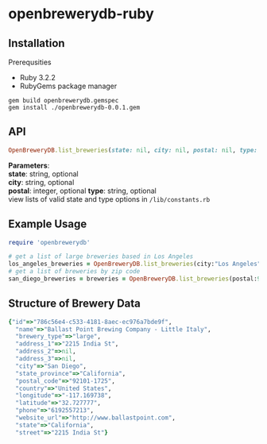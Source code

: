 # openbrewerydb-ruby

## Installation
Prerequsities 
- Ruby 3.2.2
- RubyGems package manager

```
gem build openbrewerydb.gemspec
gem install ./openbrewerydb-0.0.1.gem
```
## API 
```ruby
OpenBreweryDB.list_breweries(state: nil, city: nil, postal: nil, type: nil)
```
**Parameters**:  
**state**: string, optional  
**city**: string, optional  
**postal**: integer, optional
**type**: string, optional  
view lists of valid state and type options in `/lib/constants.rb`
## Example Usage
```ruby
require 'openbrewerydb'

# get a list of large breweries based in Los Angeles
los_angeles_breweries = OpenBreweryDB.list_breweries(city:"Los Angeles", type:"large")
# get a list of breweries by zip code
san_diego_breweries = breweries = OpenBreweryDB.list_breweries(postal:92101)
```

## Structure of Brewery Data
```ruby
{"id"=>"786c56e4-c533-4181-8aec-ec976a7bde9f",
  "name"=>"Ballast Point Brewing Company - Little Italy",
  "brewery_type"=>"large",
  "address_1"=>"2215 India St",
  "address_2"=>nil,
  "address_3"=>nil,
  "city"=>"San Diego",
  "state_province"=>"California",
  "postal_code"=>"92101-1725",
  "country"=>"United States",
  "longitude"=>"-117.169738",
  "latitude"=>"32.727777",
  "phone"=>"6192557213",
  "website_url"=>"http://www.ballastpoint.com",
  "state"=>"California",
  "street"=>"2215 India St"}
```